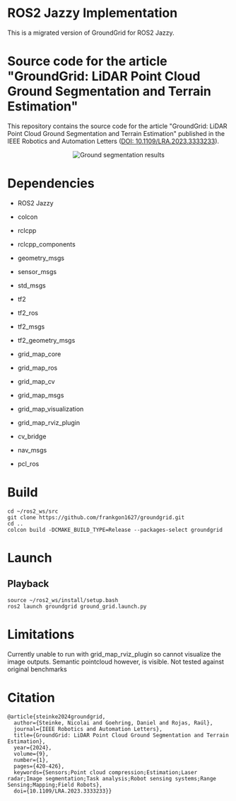 # ROS2 Jazzy Implementation
This is a migrated version of GroundGrid for ROS2 Jazzy.

# Source code for the article "GroundGrid: LiDAR Point Cloud Ground Segmentation and Terrain Estimation"
This repository contains the source code for the article "GroundGrid: LiDAR Point Cloud Ground Segmentation and Terrain Estimation" published in the IEEE Robotics and Automation Letters ([DOI: 10.1109/LRA.2023.3333233](https://doi.org/10.1109/lra.2023.3333233)).
<p align="center">
  <img src="/res/img/teaser.gif" alt="Ground segmentation results"/>
</p>

# Dependencies
- ROS2 Jazzy
- colcon
- rclcpp
- rclcpp_components
- geometry_msgs
- sensor_msgs
- std_msgs
- tf2
- tf2_ros
- tf2_msgs
- tf2_geometry_msgs

- grid_map_core
- grid_map_ros
- grid_map_cv
- grid_map_msgs
- grid_map_visualization
- grid_map_rviz_plugin
- cv_bridge
- nav_msgs
- pcl_ros


# Build
```
cd ~/ros2_ws/src
git clone https://github.com/frankgon1627/groundgrid.git
cd ..
colcon build -DCMAKE_BUILD_TYPE=Release --packages-select groundgrid
```

# Launch
## Playback
```
source ~/ros2_ws/install/setup.bash
ros2 launch groundgrid ground_grid.launch.py
```

# Limitations
Currently unable to run with grid_map_rviz_plugin so cannot visualize the image outputs. Semantic pointcloud however,
is visible. Not tested against original benchmarks

# Citation
```
@article{steinke2024groundgrid,
  author={Steinke, Nicolai and Goehring, Daniel and Rojas, Raúl},
  journal={IEEE Robotics and Automation Letters},
  title={GroundGrid: LiDAR Point Cloud Ground Segmentation and Terrain Estimation},
  year={2024},
  volume={9},
  number={1},
  pages={420-426},
  keywords={Sensors;Point cloud compression;Estimation;Laser radar;Image segmentation;Task analysis;Robot sensing systems;Range Sensing;Mapping;Field Robots},
  doi={10.1109/LRA.2023.3333233}}
```
